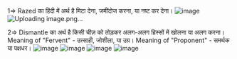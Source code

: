 1=> Razed का हिंदी में अर्थ है मिटा देना, जमींदोज करना, या नष्ट कर देना।
![image](https://github.com/user-attachments/assets/bfeb7644-0b64-4ec7-b587-e7e80b6046ff)
![Uploading image.png…]()



2=> Dismantle का अर्थ है किसी चीज़ को तोड़कर अलग-अलग हिस्सों में खोलना या अलग करना।
Meaning of "Fervent" - उत्साही, जोशीला, या उग्र।
Meaning of "Proponent"  - समर्थक या पक्षधर।
![image](https://github.com/user-attachments/assets/a8404af0-5e37-481b-ba9b-836f7d3b5e96)
![image](https://github.com/user-attachments/assets/bc1fe796-0f68-4c1c-9cd8-2077281c95c0)
![image](https://github.com/user-attachments/assets/c299879a-d89e-47c8-945e-c5c62d74fbe0)
![image](https://github.com/user-attachments/assets/c2fb674b-dee1-409f-9db3-419fc5e21cd5)


